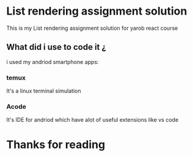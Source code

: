 # List rendering assignment solution 

This is my List rendering assignment solution for yarob react course

## What did i use to code it ¿
 i used my andriod smartphone apps:
 

### temux
It's a linux terminal simulation

### Acode
It's IDE for andriod which have alot of useful extensions like vs code

# Thanks for reading 
